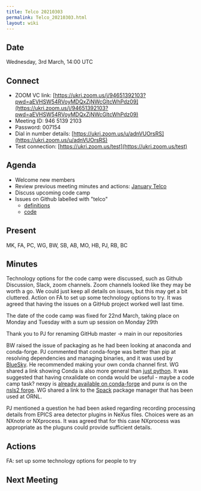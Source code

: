 ```yaml
---
title: Telco 20210303
permalink: Telco_20210303.html
layout: wiki
---
```


Date
----

Wednesday, 3rd March, 14:00 UTC

<!-- end of autogeneration -->

Connect
-------
* ZOOM VC link: [https://ukri.zoom.us/j/94651392103?pwd=aEVHSW54RVoyMDQxZjNWcGltcWhPdz09](https://ukri.zoom.us/j/94651392103?pwd=aEVHSW54RVoyMDQxZjNWcGltcWhPdz09)
* Meeting ID:   946 5139 2103
* Password:     007154
* Dial in number details: [https://ukri.zoom.us/u/adnVUOrsRS](https://ukri.zoom.us/u/adnVUOrsRS)
* Test connection:        [https://ukri.zoom.us/test](https://ukri.zoom.us/test)

Agenda
------
   * Welcome new members
   * Review previous meeting minutes and actions: [January Telco](Telco_20210120.md)
   * Discuss upcoming code camp
   * Issues on Github labelled with "telco"
     * [definitions](https://github.com/nexusformat/definitions/issues?q=is%3Aopen+is%3Aissue+label%3Atelco)
     * [code](https://github.com/nexusformat/code/issues?q=is%3Aopen+is%3Aissue+label%3Atelco)

Present
--------

MK, FA, PC, WG, BW, SB, AB, MO, HB, PJ, RB, BC

Minutes
--------

Technology options for the code camp were discussed, such as Github Discussion, Slack, zoom channels. Zoom channels looked like they may be worth a go. We could just keep all details on issues, but this may get a bit cluttered. Action on FA to set up some technology options to try. It was agreed that having the issues on a GitHub project worked well last time.  

The date of the code camp was fixed for 22nd March, taking place on Monday and Tuesday with a sum up session on Monday 29th

Thank you to PJ for renaming GitHub master -> main in our repositories

BW raised the issue of packaging as he had been looking at anaconda and conda-forge. PJ commented that conda-forge was better than pip at resolving dependencies and managing binaries, and it was used by [BlueSky](https://nsls-ii.github.io/bluesky/). He recommended making your own conda channel first. WG shared a link showing Conda is also more general than [just python](https://docs.conda.io/projects/conda-build/en/latest/resources/compiler-tools.html). It was suggested that having cnxalidate on conda would be useful - maybe a code camp task? nexpy is [already available on conda-forge](https://anaconda.org/conda-forge/nexpy) and punx is on the [nsls2 forge](https://anaconda.org/nsls2forge/punx). WG shared a link to the [Spack](https://spack.io/) package manager that has been used at ORNL.

PJ mentioned a question he had been asked regarding recording processing details from EPICS area detector plugins in NeXus files. Choices were as an NXnote or NXprocess. It was agreed that for this case NXprocess was appropriate as the pluguns could provide sufficient details.  

Actions
-------

FA: set up some technology options for people to try

Next Meeting
------------

